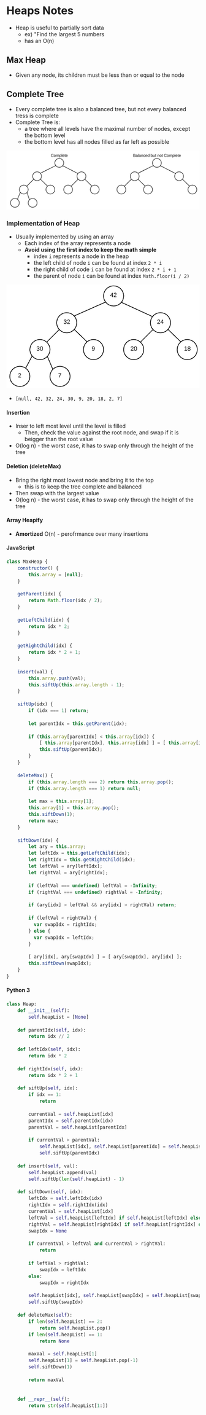 # **Heaps Notes**
* Heap is useful to partially sort data 
    * ex) "Find the largest 5 numbers
    * has an O(n)
## **Max Heap**
* Given any node, its children must be less than or equal to the node

## **Complete Tree**
* Every complete tree is also a balanced tree, but not every balanced tress is complete
* Complete Tree is:
    * a tree where all levels have the maximal number of nodes, except the bottom level
    * the bottom level has all nodes filled as far left as possible

![Example of Complete Tree](complete_tree.png)

### **Implementation of Heap**
* Usually implemented by using an array
    * Each index of the array represents a node
    * **Avoid using the first index to keep the math simple**
        * index ```i``` represents a node in the heap
        * the left child of node ```i``` can be found at index ```2 * i```
        * the right child of code ```i``` can be found at index ```2 * i + 1```
        * the parent of node ```i``` can be found at index ```Math.floor(i / 2)```

![Example of Heap represented using an Array](max_heap.png)
* ```[null, 42, 32, 24, 30, 9, 20, 18, 2, 7]```

#### Insertion
* Inser to left most level until the level is filled
    * Then, check the value against the root node, and swap if it is beigger than the root value
* O(log n) - the worst case, it has to swap only through the height of the tree 

#### Deletion (deleteMax)
* Bring the right most lowest node and bring it to the top
    * this is to keep the tree complete and balanced
* Then swap with the largest value 
* O(log n) - the worst case, it has to swap only through the height of the tree 

#### Array Heapify 
* **Amortized** O(n) - perofrmance over many insertions


#### JavaScript
```javascript
class MaxHeap {
    constructor() {
        this.array = [null];
    }

    getParent(idx) {
        return Math.floor(idx / 2);
    }

    getLeftChild(idx) {
        return idx * 2;
    }

    getRightChild(idx) {
        return idx * 2 + 1;
    }

    insert(val) {
        this.array.push(val);
        this.siftUp(this.array.length - 1);
    }
    
    siftUp(idx) {
        if (idx === 1) return;
        
        let parentIdx = this.getParent(idx);

        if (this.array[parentIdx] < this.array[idx]) {
            [ this.array[parentIdx], this.array[idx] ] = [ this.array[idx], this.array[parentIdx] ];
            this.siftUp(parentIdx);
        }
    }

    deleteMax() {
        if (this.array.length === 2) return this.array.pop();
        if (this.array.length === 1) return null;

        let max = this.array[1];
        this.array[1] = this.array.pop();
        this.siftDown(1);
        return max;
    }

    siftDown(idx) {
        let ary = this.array;
        let leftIdx = this.getLeftChild(idx);
        let rightIdx = this.getRightChild(idx); 
        let leftVal = ary[leftIdx];
        let rightVal = ary[rightIdx];

        if (leftVal === undefined) leftVal = -Infinity;
        if (rightVal === undefined) rightVal = -Infinity;
    
        if (ary[idx] > leftVal && ary[idx] > rightVal) return;
    
        if (leftVal < rightVal) {
          var swapIdx = rightIdx;
        } else {
          var swapIdx = leftIdx;
        }
    
        [ ary[idx], ary[swapIdx] ] = [ ary[swapIdx], ary[idx] ];
        this.siftDown(swapIdx);
    }
}
```


#### Python 3
```python
class Heap:
    def __init__(self):
        self.heapList = [None]

    def parentIdx(self, idx):
        return idx // 2

    def leftIdx(self, idx):
        return idx * 2

    def rightIdx(self, idx):
        return idx * 2 + 1

    def siftUp(self, idx):
        if idx == 1:
            return

        currentVal = self.heapList[idx]
        parentIdx = self.parentIdx(idx)
        parentVal = self.heapList[parentIdx]

        if currentVal > parentVal:
            self.heapList[idx], self.heapList[parentIdx] = self.heapList[parentIdx], self.heapList[idx]
            self.siftUp(parentIdx)

    def insert(self, val):
        self.heapList.append(val)
        self.siftUp(len(self.heapList) - 1)

    def siftDown(self, idx):
        leftIdx = self.leftIdx(idx)
        rightIdx = self.rightIdx(idx)
        currentVal = self.heapList[idx]
        leftVal = self.heapList[leftIdx] if self.heapList[leftIdx] else float("-inf")
        rightVal = self.heapList[rightIdx] if self.heapList[rightIdx] else float("-inf")
        swapIdx = None

        if currentVal > leftVal and currentVal > rightVal:
            return
        
        if leftVal > rightVal:
            swapIdx = leftIdx
        else:
            swapIdx = rightIdx

        self.heapList[idx], self.heapList[swapIdx] = self.heapList[swapIdx], self.heapList[idx]
        self.siftUp(swapIdx)

    def deleteMax(self):
        if len(self.heapList) == 2:
            return self.heapList.pop()
        if len(self.heapList) == 1:
            return None

        maxVal = self.heapList[1]
        self.heapList[1] = self.heapList.pop(-1)
        self.siftDown(1)

        return maxVal


    def __repr__(self):
        return str(self.heapList[1:])
```
